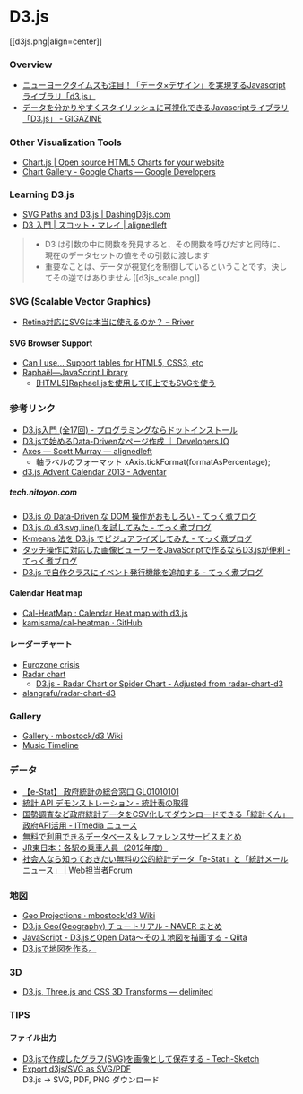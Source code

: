 # D3.js

[[d3js.png|align=center]]

### Overview
- [ニューヨークタイムズも注目！「データ×デザイン」を実現するJavascriptライブラリ「d3.js」](http://blog.btrax.com/jp/2013/01/17/data-design-d3/)
- [データを分かりやすくスタイリッシュに可視化できるJavascriptライブラリ「D3.js」 - GIGAZINE](http://gigazine.net/news/20130121-data-design-d3js/)

### Other Visualization Tools
- [Chart.js | Open source HTML5 Charts for your website](http://www.chartjs.org/)
- [Chart Gallery - Google Charts — Google Developers](https://developers.google.com/chart/interactive/docs/gallery?hl=ja)

### Learning D3.js
- [SVG Paths and D3.js | DashingD3js.com](https://www.dashingd3js.com/svg-paths-and-d3js)
- [D3 入門 | スコット・マレイ | alignedleft](http://ja.d3js.info/alignedleft/tutorials/d3/)

> - D3 は引数の中に関数を発見すると、その関数を呼びだすと同時に、現在のデータセットの値をその引数に渡します
> - 重要なことは、データが視覚化を制御しているということです。決してその逆ではありません
> [[d3js_scale.png]]


### SVG (Scalable Vector Graphics)
- [Retina対応にSVGは本当に使えるのか？ – Rriver](http://parashuto.com/rriver/responsive-web/is-svg-good-for-high-res-screen-solutions)

#### SVG Browser Support
- [Can I use... Support tables for HTML5, CSS3, etc](http://caniuse.com/#cats=SVG)
- [Raphaël—JavaScript Library](http://raphaeljs.com/)
    - [[HTML5]Raphael.jsを使用してIE上でもSVGを使う](http://5for1.jp/archives/288)

### 参考リンク
- [D3.js入門 (全17回) - プログラミングならドットインストール](http://dotinstall.com/lessons/basic_d3js)
- [D3.jsで始めるData-Drivenなページ作成 ｜ Developers.IO](http://dev.classmethod.jp/ria/d3js/)
- [Axes — Scott Murray — alignedleft](http://alignedleft.com/tutorials/d3/axes/)
    - 軸ラベルのフォーマット xAxis.tickFormat(formatAsPercentage);
- [d3.js Advent Calendar 2013 - Adventar](http://www.adventar.org/calendars/117)

##### tech.nitoyon.com
- [D3.js の Data-Driven な DOM 操作がおもしろい - てっく煮ブログ](http://tech.nitoyon.com/ja/blog/2013/10/24/d3js/)
- [D3.js の d3.svg.line() を試してみた - てっく煮ブログ](http://tech.nitoyon.com/ja/blog/2013/10/29/d3js-svg-line/)
- [K-means 法を D3.js でビジュアライズしてみた - てっく煮ブログ](http://tech.nitoyon.com/ja/blog/2013/11/07/k-means/)
- [タッチ操作に対応した画像ビューワーをJavaScriptで作るならD3.jsが便利 - てっく煮ブログ](http://tech.nitoyon.com/ja/blog/2013/12/13/touch-viewer/)
- [D3.js で自作クラスにイベント発行機能を追加する - てっく煮ブログ](http://tech.nitoyon.com/ja/blog/2014/04/02/d3-event-dispatch/)

#### Calendar Heat map
- [Cal-HeatMap : Calendar Heat map with d3.js](http://kamisama.github.io/cal-heatmap/v2/)
- [kamisama/cal-heatmap · GitHub](https://github.com/kamisama/cal-heatmap)

#### レーダーチャート
- [Eurozone crisis](http://www.larsko.org/v/euc/)
- [Radar chart](http://bl.ocks.org/nbremer/raw/6506614/)
    - [D3.js - Radar Chart or Spider Chart - Adjusted from radar-chart-d3](https://gist.github.com/nbremer/6506614)
- [alangrafu/radar-chart-d3](https://github.com/alangrafu/radar-chart-d3)

### Gallery
- [Gallery · mbostock/d3 Wiki](https://github.com/mbostock/d3/wiki/Gallery)
- [Music Timeline](https://music-timeline.appspot.com/)

### データ
- [【e-Stat】 政府統計の総合窓口 GL01010101](http://www.e-stat.go.jp/SG1/estat/eStatTopPortal.do)
- [統計 API デモンストレーション - 統計表の取得](http://vps327903.cloud-testbed-vps.jp/tokeidb/)
- [国勢調査など政府統計データをCSV化してダウンロードできる「統計くん」　政府API活用 - ITmedia ニュース](http://www.itmedia.co.jp/news/articles/1306/13/news094.html)
- [無料で利用できるデータベース＆レファレンスサービスまとめ](http://yuma-z.com/blog/2013/06/database/)
- [JR東日本：各駅の乗車人員（2012年度）](http://www.jreast.co.jp/passenger/)
- [社会人なら知っておきたい無料の公的統計データ「e-Stat」と「統計メールニュース」 | Web担当者Forum](http://web-tan.forum.impressrd.jp/e/2014/06/24/17731)

### 地図
- [Geo Projections · mbostock/d3 Wiki](https://github.com/mbostock/d3/wiki/Geo-Projections)
- [D3.js Geo(Geography) チュートリアル - NAVER まとめ](http://matome.naver.jp/odai/2136791241493514301)
- [JavaScript - D3.jsとOpen Data〜その１地図を描画する - Qiita](http://qiita.com/sawamur@github/items/ec32237bcbaaba94108d)
- [D3.jsで地図を作る。](http://kenjispecial.wordpress.com/2013/12/15/d3/)

### 3D
- [D3.js, Three.js and CSS 3D Transforms — delimited](http://www.delimited.io/blog/2014/3/14/d3js-threejs-and-css-3d-transforms)

### TIPS

#### ファイル出力
- [D3.jsで作成したグラフ(SVG)を画像として保存する - Tech-Sketch](http://tech-sketch.jp/2013/10/d3js-svg-convert-to-png.html)
- [Export d3js/SVG as SVG/PDF](http://d3export.housegordon.org/)  
  D3.js → SVG, PDF, PNG ダウンロード
